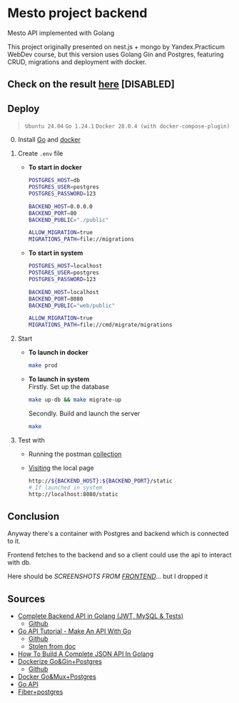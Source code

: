 # Mesto project backend

Mesto API implemented with Golang

This project originally presented on nest.js + mongo by Yandex.Practicum WebDev course, but this version uses Golang Gin and Postgres, featuring CRUD, migrations and deployment with docker.

## Check on the result [here](https://mesto.sorrtory.ru) \[DISABLED]

## Deploy
>
> `Ubuntu 24.04`
> `Go 1.24.1`
> `Docker 28.0.4 (with docker-compose-plugin)`

0. Install [Go](https://go.dev/doc/install) and [docker](https://docs.docker.com/engine/install/ubuntu/)

1. Create `.env` file

    - **To start in docker**

        ```bash
        POSTGRES_HOST=db
        POSTGRES_USER=postgres
        POSTGRES_PASSWORD=123

        BACKEND_HOST=0.0.0.0
        BACKEND_PORT=80
        BACKEND_PUBLIC="./public"

        ALLOW_MIGRATION=true
        MIGRATIONS_PATH=file://migrations
        ```

    - **To start in system**

        ```bash
        POSTGRES_HOST=localhost
        POSTGRES_USER=postgres
        POSTGRES_PASSWORD=123

        BACKEND_HOST=localhost
        BACKEND_PORT=8080
        BACKEND_PUBLIC="web/public"

        ALLOW_MIGRATION=true
        MIGRATIONS_PATH=file://cmd/migrate/migrations
        ```

2. Start
    - **To launch in docker**

      ```bash
      make prod
      ```

    - **To launch in system**\
      Firstly. Set up the database

      ```bash
      make up-db && make migrate-up
      ```

      Secondly. Build and launch the server

      ```bash
      make
      ```

3. Test with
    - Running the postman [collection](api)
    - [Visiting](http://localhost:8080/static) the local page

      ```bash
      http://${BACKEND_HOST}:${BACKEND_PORT}/static
      # If launched in system
      http://localhost:8080/static
      ```

## Conclusion

Anyway there's a container with Postgres and backend which is connected to it.

Frontend fetches to the backend and so a client could use the api to interact with db.

Here should be *SCREENSHOTS FROM [FRONTEND](https://github.com/sorrtory/Practicum__Mesto)...* but I dropped it

## Sources

- [Complete Backend API in Golang (JWT, MySQL & Tests)](https://youtu.be/7VLmLOiQ3ck?si=xTfy9YvVPjcD8sLc)
  - [Github](https://github.com/sikozonpc/ecom.git)
- [Go API Tutorial - Make An API With Go](https://youtu.be/bj77B59nkTQ?si=XQ9tkz9qa21LHFOd)
  - [Github](https://github.com/techwithtim/Go-API-Tutorial.git)
  - [Stolen from doc](https://go.dev/doc/tutorial/web-service-gin)
- [How To Build A Complete JSON API In Golang](https://youtu.be/pwZuNmAzaH8?si=fBmc8d3Bffjgt7UT)
- [Dockerize Go&Gin+Postgres](https://ramadhansalmanalfarisi8.medium.com/how-to-dockerize-your-api-with-go-postgresql-gin-docker-9a2b16548520)
  - [Github](https://github.com/ramadhanalfarisi/go-simple-dockerizing.git)
- [Docker Go&Mux+Postgres](https://dev.to/francescoxx/build-a-crud-rest-api-in-go-using-mux-postgres-docker-and-docker-compose-2a75)
- [Go API](https://habr.com/ru/companies/otus/articles/667308/)
- [Fiber+postgres](https://blog.logrocket.com/building-simple-app-go-postgresql/)
